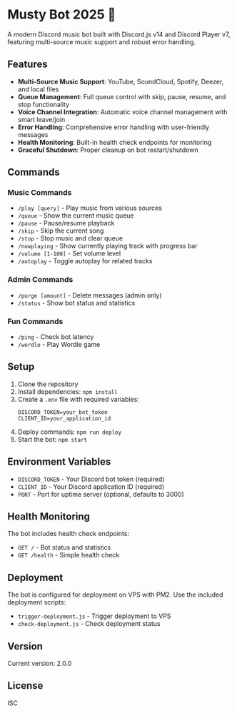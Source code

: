 # Musty Bot 2025 🎵

A modern Discord music bot built with Discord.js v14 and Discord Player v7, featuring multi-source music support and robust error handling.

## Features

- **Multi-Source Music Support**: YouTube, SoundCloud, Spotify, Deezer, and local files
- **Queue Management**: Full queue control with skip, pause, resume, and stop functionality
- **Voice Channel Integration**: Automatic voice channel management with smart leave/join
- **Error Handling**: Comprehensive error handling with user-friendly messages
- **Health Monitoring**: Built-in health check endpoints for monitoring
- **Graceful Shutdown**: Proper cleanup on bot restart/shutdown

## Commands

### Music Commands
- `/play [query]` - Play music from various sources
- `/queue` - Show the current music queue
- `/pause` - Pause/resume playback
- `/skip` - Skip the current song
- `/stop` - Stop music and clear queue
- `/nowplaying` - Show currently playing track with progress bar
- `/volume [1-100]` - Set volume level
- `/autoplay` - Toggle autoplay for related tracks

### Admin Commands
- `/purge [amount]` - Delete messages (admin only)
- `/status` - Show bot status and statistics

### Fun Commands
- `/ping` - Check bot latency
- `/wordle` - Play Wordle game

## Setup

1. Clone the repository
2. Install dependencies: `npm install`
3. Create a `.env` file with required variables:
   ```
   DISCORD_TOKEN=your_bot_token
   CLIENT_ID=your_application_id
   ```
4. Deploy commands: `npm run deploy`
5. Start the bot: `npm start`

## Environment Variables

- `DISCORD_TOKEN` - Your Discord bot token (required)
- `CLIENT_ID` - Your Discord application ID (required)
- `PORT` - Port for uptime server (optional, defaults to 3000)

## Health Monitoring

The bot includes health check endpoints:
- `GET /` - Bot status and statistics
- `GET /health` - Simple health check

## Deployment

The bot is configured for deployment on VPS with PM2. Use the included deployment scripts:
- `trigger-deployment.js` - Trigger deployment to VPS
- `check-deployment.js` - Check deployment status

## Version

Current version: 2.0.0

## License

ISC

